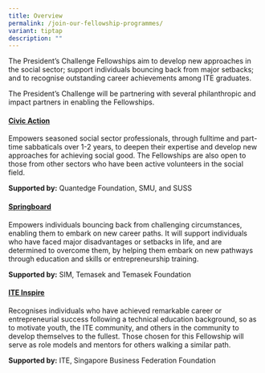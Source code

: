 ```yaml
---
title: Overview
permalink: /join-our-fellowship-programmes/
variant: tiptap
description: ""
---
```

<p>The President’s Challenge Fellowships aim to develop new approaches in
the social sector; support individuals bouncing back from major setbacks;
and to recognise outstanding career achievements among ITE graduates.</p>
<p>The President’s Challenge will be partnering with several philanthropic
and impact partners in enabling the Fellowships.</p>
<h4><strong><a href="/civic-action/" rel="noopener nofollow" target="_blank">Civic Action</a></strong></h4>
<p>Empowers seasoned social sector professionals, through fulltime and part-time
sabbaticals over 1-2 years, to deepen their expertise and develop new approaches
for achieving social good. The Fellowships are also open to those from
other sectors who have been active volunteers in the social field.</p>
<p><strong>Supported by:</strong> Quantedge Foundation, SMU, and SUSS</p>
<h4><strong><a href="/springboard/" rel="noopener nofollow" target="_blank">Springboard</a></strong></h4>
<p>Empowers individuals bouncing back from challenging circumstances, enabling
them to embark on new career paths. It will support individuals who have
faced major disadvantages or setbacks in life, and are determined to overcome
them, by helping them embark on new pathways through education and skills
or entrepreneurship training.</p>
<p><strong>Supported by:</strong> SIM, Temasek and Temasek Foundation</p>
<h4><strong><a href="/ite-inspire/" rel="noopener nofollow" target="_blank">ITE Inspire</a></strong></h4>
<p>Recognises individuals who have achieved remarkable career or entrepreneurial
success following a technical education background, so as to motivate youth,
the ITE community, and others in the community to develop themselves to
the fullest. Those chosen for this Fellowship will serve as role models
and mentors for others walking a similar path.</p>
<p><strong>Supported by:</strong> ITE, Singapore Business Federation Foundation</p>
<p></p>